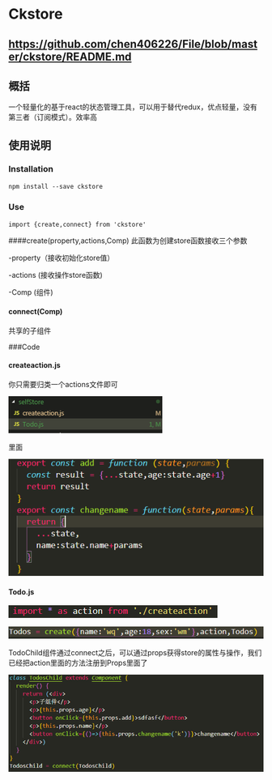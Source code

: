 # Ckstore


## **https://github.com/chen406226/File/blob/master/ckstore/README.md**
## 概括
一个轻量化的基于react的状态管理工具，可以用于替代redux，优点轻量，没有第三者（订阅模式）。效率高

## 使用说明
### Installation
```
npm install --save ckstore
```
### Use
```
import {create,connect} from 'ckstore'
```

####create(property,actions,Comp)
此函数为创建store函数接收三个参数

-property（接收初始化store值）

-actions (接收操作store函数)

-Comp (组件)
#### connect(Comp)
共享的子组件

###Code
#### createaction.js
你只需要归类一个actions文件即可

![](img/0000.png)

里面

![](img/0001.png)

#### Todo.js

![](img/0002.png)

![](img/0003.png)

TodoChild组件通过connect之后，可以通过props获得store的属性与操作，我们已经把action里面的方法注册到Props里面了

![](img/0004.png)

